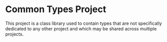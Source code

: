 ﻿# Common Types Project

This project is a class library used to contain types that are not specifically dedicated to any other project and which may be shared across multiple projects.